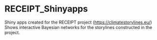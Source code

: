 # RECEIPT_Shinyapps
Shiny apps created for the RECEIPT project (https://climatestorylines.eu/)
Shows interactive Bayesian networks for the storylines constructed in the project.
